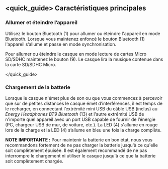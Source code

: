 ## <quick_guide> Caractéristiques principales

### Allumer et éteindre l’appareil

Utilisez le bouton Bluetooth (1) pour allumer ou éteindre l'appareil en mode Bluetooth. Lorsque vous maintenez enfoncé le bouton Bluetooth (1) l'appareil s’allume et passe en mode synchronisation.

Pour allumer ou éteindre le casque en mode lecture de cartes Micro SD/SDHC maintenez le bouton (9). Le casque lira la musique contenue dans la carte SD/SDHC Micro.

</quick_guide>

### Chargement de la batterie

Lorsque le casque n'émet plus de son ou que vous commencez à percevoir que sur de petites distances le casque émet d’interférences, il est temps de le recharger, en connectant l’extrémité mini USB du câble USB (inclus) au *Energy Headphones BT9 Bluetooth* (13) et l'autre extrémité USB de n'importe quel appareil avec un port USB capable de fournir de l’énergie (PC, chargeur USB de mur, de voiture, etc.). La LED (4) s'allume en rouge lors de la charge et la LED (4) s’allume en bleu une fois la charge complète.

**NOTE IMPORTANTE :** Pour maintenir la batterie en bon état, nous vous recommandons fortement de ne pas charger la batterie jusqu'à ce qu'elle soit complètement épuisée. Il est également recommandé de ne pas interrompre le chargement ni utiliser le casque  jusqu'à ce que la batterie soit complètement chargée.
